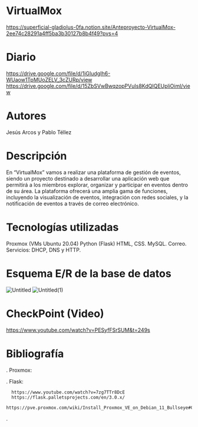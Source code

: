 # VirtualMox

https://superficial-gladiolus-0fa.notion.site/Anteproyecto-VirtualMox-2ee74c28291a4ff5ba3b30127b8b4f49?pvs=4

# Diario
https://drive.google.com/file/d/1iGIudgIh6-WUaow1TpMUoZELV_3cZURp/view
https://drive.google.com/file/d/15ZbSVwBwqzopPVuIs8KdQIQEUpliOiml/view

# Autores
Jesús Arcos y Pablo Téllez

# Descripción
En “VirtualMox” vamos a realizar una plataforma de gestión de eventos, siendo un proyecto destinado a desarrollar 
una aplicación web que permitirá a los miembros explorar, organizar y participar en eventos dentro de su área. 
La plataforma ofrecerá una amplia gama de funciones, incluyendo la visualización de eventos, integración con redes sociales, y 
la notificación de eventos a través de correo electrónico. 

# Tecnologías utilizadas
Proxmox (VMs Ubuntu 20.04)
Python (Flask)
HTML, CSS.
MySQL.
Correo.
Servicios: DHCP, DNS y HTTP.

# Esquema E/R de la base de datos
![Untitled](https://github.com/PabloTellez/VirtualMox/assets/74043227/9dcbd569-d5b8-464e-956e-5096ee234b1d)
![Untitled(1)](https://github.com/PabloTellez/VirtualMox/assets/74043227/04de1a94-ee0c-48c2-9dd3-d8ac5eee2386)



# CheckPoint (Video)

https://www.youtube.com/watch?v=PESyfFSrSUM&t=249s

# Bibliografía

  . Proxmox:

  . Flask:

      https://www.youtube.com/watch?v=7zg7TTr8DcE
      https://flask.palletsprojects.com/en/3.0.x/
      https://pve.proxmox.com/wiki/Install_Proxmox_VE_on_Debian_11_Bullseye#Connect_to_the_Proxmox_VE_web_interface
      

  . 


